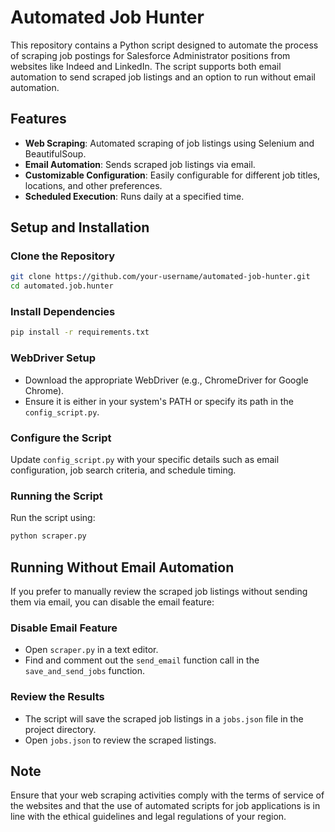 
# Automated Job Hunter

This repository contains a Python script designed to automate the process of scraping job postings for Salesforce Administrator positions from websites like Indeed and LinkedIn. The script supports both email automation to send scraped job listings and an option to run without email automation.

## Features

- **Web Scraping**: Automated scraping of job listings using Selenium and BeautifulSoup.
- **Email Automation**: Sends scraped job listings via email.
- **Customizable Configuration**: Easily configurable for different job titles, locations, and other preferences.
- **Scheduled Execution**: Runs daily at a specified time.

## Setup and Installation

### Clone the Repository
```bash
git clone https://github.com/your-username/automated-job-hunter.git
cd automated.job.hunter
```

### Install Dependencies
```bash
pip install -r requirements.txt
```

### WebDriver Setup
- Download the appropriate WebDriver (e.g., ChromeDriver for Google Chrome).
- Ensure it is either in your system's PATH or specify its path in the `config_script.py`.

### Configure the Script
Update `config_script.py` with your specific details such as email configuration, job search criteria, and schedule timing.

### Running the Script
Run the script using:
```bash
python scraper.py
```

## Running Without Email Automation

If you prefer to manually review the scraped job listings without sending them via email, you can disable the email feature:

### Disable Email Feature
- Open `scraper.py` in a text editor.
- Find and comment out the `send_email` function call in the `save_and_send_jobs` function.

### Review the Results
- The script will save the scraped job listings in a `jobs.json` file in the project directory.
- Open `jobs.json` to review the scraped listings.

## Note
Ensure that your web scraping activities comply with the terms of service of the websites and that the use of automated scripts for job applications is in line with the ethical guidelines and legal regulations of your region.
